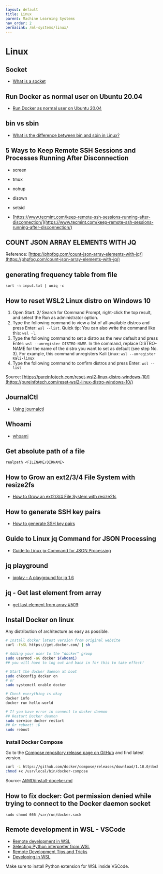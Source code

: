 ```yaml
---
layout: default
title: Linux
parent: Machine Learning Systems
nav_order: 2
permalink: /ml-systems/linux/
---
```


# Linux

## Socket

- [What is a socket](https://unix.stackexchange.com/questions/16311/what-is-a-socket)

## Run Docker as normal user on Ubuntu 20.04

- [Run Docker as normal user on Ubuntu 20.04](https://ectobit.com/blog/run-docker-as-normal-user-on-ubuntu-20-04/)

## bin vs sbin

- [What is the difference between bin and sbin in Linux?](https://www.sluiceartfair.com/2020/writing-helper/what-is-the-difference-between-bin-and-sbin-in-linux/)

## 5 Ways to Keep Remote SSH Sessions and Processes Running After Disconnection

- screen
- tmux
- nohup
- disown
- setsid

- [https://www.tecmint.com/keep-remote-ssh-sessions-running-after-disconnection/](https://www.tecmint.com/keep-remote-ssh-sessions-running-after-disconnection/)

## COUNT JSON ARRAY ELEMENTS WITH JQ

Reference: [https://phpfog.com/count-json-array-elements-with-jq/](https://phpfog.com/count-json-array-elements-with-jq/)

## generating frequency table from file

`sort -n input.txt | uniq -c`

## How to reset WSL2 Linux distro on Windows 10

1. Open Start.
2/ Search for Command Prompt, right-click the top result, and select the Run as administrator option.
3. Type the following command to view a list of all available distros and press Enter: `wsl --list`. Quick tip: You can also write the command like this: `wsl -l`.
4. Type the following command to set a distro as the new default and press Enter: `wsl --unregister DISTRO-NAME`. In the command, replace DISTRO-NAME for the name of the distro you want to set as default (see step No. 3). For example, this command unregisters Kali Linux: `wsl --unregister Kali-linux`
5. Type the following command to confirm distros and press Enter: `wsl --list`

Source: [https://pureinfotech.com/reset-wsl2-linux-distro-windows-10/](https://pureinfotech.com/reset-wsl2-linux-distro-windows-10/)

## JournalCtl

- [Using journalctl](https://www.loggly.com/ultimate-guide/using-journalctl/)

## Whoami

- [whoami](https://www.geeksforgeeks.org/whoami-command-linux-example/)

## Get absolute path of a file

`realpath <FILENAME/DIRNAME>`

## How to Grow an ext2/3/4 File System with resize2fs

- [How to Grow an ext2/3/4 File System with resize2fs](https://access.redhat.com/articles/1196353)

## How to generate SSH key pairs

- [How to generate SSH key pairs](https://www.simplified.guide/ssh/create-key)

## Guide to Linux jq Command for JSON Processing

- [Guide to Linux jq Command for JSON Processing](https://www.baeldung.com/linux/jq-command-json)

## jq playground

- [jqplay - A playground for jq 1.6](https://jqplay.org/)

## jq - Get last element from array

- [get last element from array #509](https://github.com/stedolan/jq/issues/509)

## Install Docker on linux

Any distribution of architecture as easy as possible.

```bash
# Install docker latest version from original website
curl -fsSL https://get.docker.com/ | sh

# Adding your user to the "docker" group
sudo usermod -aG docker $(whoami)
## you will have to log out and back in for this to take effect!

# Start the docker daemon at boot
sudo chkconfig docker on
# or
sudo systemctl enable docker

# Check everything is okay
docker info
docker run hello-world

# If you have error in connect to docker daemon
## Restart Docker deamon
sudo service docker restart
## Or reboot! :D
sudo reboot
```

### Install Docker Compose
Go to the [Compose repository release page on GitHub](https://github.com/docker/compose/releases) and find latest version.
```bash
curl -L https://github.com/docker/compose/releases/download/1.10.0/docker-compose-`uname -s`-`uname -m` > /usr/local/bin/docker-compose
chmod +x /usr/local/bin/docker-compose
```

Source: [AliMD/install-doceker.md](https://gist.github.com/AliMD/cfa12d314071739982b0cffadb4ab7f2)

## How to fix docker: Got permission denied while trying to connect to the Docker daemon socket

`sudo chmod 666 /var/run/docker.sock`

## Remote development in WSL - VSCode

- [Remote development in WSL](https://code.visualstudio.com/docs/remote/wsl-tutorial)
- [Selecting Python interpreter from WSL](https://stackoverflow.com/questions/62514756/selecting-python-interpreter-from-wsl)
- [Remote Development Tips and Tricks](https://code.visualstudio.com/docs/remote/troubleshooting#_wsl-tips)
- [Developing in WSL](https://code.visualstudio.com/docs/remote/wsl#_advanced-environment-setup-script)

Make sure to install Python extension for WSL inside VSCode.

